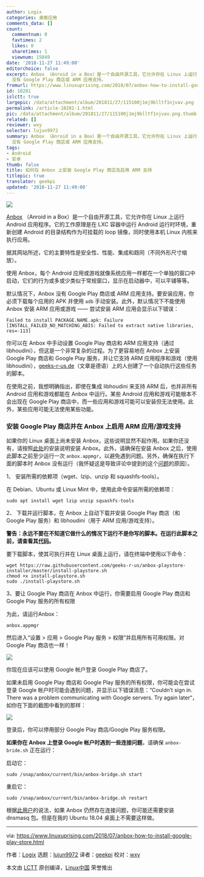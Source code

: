 ```yaml
---
author: Logix
categories: 桌面应用
comments_data: []
count:
  commentnum: 0
  favtimes: 2
  likes: 0
  sharetimes: 1
  viewnum: 15849
date: '2018-11-27 11:49:00'
editorchoice: false
excerpt: Anbox （Anroid in a Box）是一个自由开源工具，它允许你在 Linux 上运行 Android 应用程序。默认情况下，Anbox
  没有 Google Play 商店或 ARM 应用支持。
fromurl: https://www.linuxuprising.com/2018/07/anbox-how-to-install-google-play-store.html
id: 10281
islctt: true
largepic: /data/attachment/album/201811/27/115100j1mj9blltf1njvav.png
permalink: /article-10281-1.html
pic: /data/attachment/album/201811/27/115100j1mj9blltf1njvav.png.thumb.jpg
related: []
reviewer: wxy
selector: lujun9972
summary: Anbox （Anroid in a Box）是一个自由开源工具，它允许你在 Linux 上运行 Android 应用程序。默认情况下，Anbox
  没有 Google Play 商店或 ARM 应用支持。
tags:
- Android
- 安卓
thumb: false
title: 如何在 Anbox 上安装 Google Play 商店及启用 ARM 支持
titlepic: true
translator: geekpi
updated: '2018-11-27 11:49:00'
---
```


![](/data/attachment/album/201811/27/115100j1mj9blltf1njvav.png)


[Anbox](https://anbox.io/) （Anroid in a Box）是一个自由开源工具，它允许你在 Linux 上运行 Android 应用程序。它的工作原理是在 LXC 容器中运行 Android 运行时环境，重新创建 Android 的目录结构作为可挂载的 loop 镜像，同时使用本机 Linux 内核来执行应用。


据其网站所述，它的主要特性是安全性、性能、集成和趋同（不同外形尺寸缩放）。


使用 Anbox，每个 Android 应用或游戏就像系统应用一样都在一个单独的窗口中启动，它们的行为或多或少类似于常规窗口，显示在启动器中，可以平铺等等。


默认情况下，Anbox 没有 Google Play 商店或 ARM 应用支持。要安装应用，你必须下载每个应用的 APK 并使用 `adb` 手动安装。此外，默认情况下不能使用 Anbox 安装 ARM 应用或游戏 —— 尝试安装 ARM 应用会显示以下错误：



```
Failed to install PACKAGE.NAME.apk: Failure [INSTALL_FAILED_NO_MATCHING_ABIS: Failed to extract native libraries, res=-113]

```

你可以在 Anbox 中手动设置 Google Play 商店和 ARM 应用支持（通过 libhoudini），但这是一个非常复杂的过程。为了更容易地在 Anbox 上安装 Google Play 商店和 Google Play 服务，并让它支持 ARM 应用程序和游戏（使用 libhoudini），[geeks-r-us.de](https://geeks-r-us.de/2017/08/26/android-apps-auf-dem-linux-desktop/)（文章是德语）上的人创建了一个自动执行这些任务的脚本。


在使用之前，我想明确指出，即使在集成 libhoudini 来支持 ARM 后，也并非所有 Android 应用和游戏都能在 Anbox 中运行。某些 Android 应用和游戏可能根本不会出现在 Google Play 商店中，而一些应用和游戏可能可以安装但无法使用。此外，某些应用可能无法使用某些功能。


### 安装 Google Play 商店并在 Anbox 上启用 ARM 应用/游戏支持


如果你的 Linux 桌面上尚未安装 Anbox，这些说明显然不起作用。如果你还没有，请按照[此处](https://github.com/anbox/anbox/blob/master/docs/install.md)的安装说明安装 Anbox。此外，请确保在安装 Anbox 之后，使用此脚本之前至少运行一次 `anbox.appmgr`，以避免遇到问题。另外，确保在执行下面的脚本时 Anbox 没有运行（我怀疑这是导致评论中提到的这个[问题](https://www.linuxuprising.com/2018/07/anbox-how-to-install-google-play-store.html?showComment=1533506821283#c4415289781078860898)的原因）。


1、 安装所需的依赖项（wget、lzip、unzip 和 squashfs-tools）。


在 Debian、Ubuntu 或 Linux Mint 中，使用此命令安装所需的依赖项：



```
sudo apt install wget lzip unzip squashfs-tools
```

2、 下载并运行脚本，在 Anbox 上自动下载并安装 Google Play 商店（和 Google Play 服务）和 libhoudini（用于 ARM 应用/游戏支持）。


**警告：永远不要在不知道它做什么的情况下运行不是你写的脚本。在运行此脚本之前，请查看其[代码](https://github.com/geeks-r-us/anbox-playstore-installer/blob/master/install-playstore.sh)。**


要下载脚本，使其可执行并在 Linux 桌面上运行，请在终端中使用以下命令：



```
wget https://raw.githubusercontent.com/geeks-r-us/anbox-playstore-installer/master/install-playstore.sh
chmod +x install-playstore.sh
sudo ./install-playstore.sh
```

3、要让 Google Play 商店在 Anbox 中运行，你需要启用 Google Play 商店和 Google Play 服务的所有权限


为此，请运行Anbox：



```
anbox.appmgr
```

然后进入“设置 > 应用 > Google Play 服务 > 权限”并启用所有可用权限。对 Google Play 商店也一样！


![](/data/attachment/album/201811/27/115119t8cbag1bd4abtzd4.png)


你现在应该可以使用 Google 帐户登录 Google Play 商店了。


如果未启用 Google Play 商店和 Google Play 服务的所有权限，你可能会在尝试登录 Google 帐户时可能会遇到问题，并显示以下错误消息：“Couldn’t sign in. There was a problem communicating with Google servers. Try again later“，如你在下面的截图中看到的那样：


![](/data/attachment/album/201811/27/115128vbbwmue4uz2yv230.png)


登录后，你可以停用部分 Google Play 商店/Google Play 服务权限。


**如果你在 Anbox 上登录 Google 帐户时遇到一些连接问题**，请确保 `anbox-bride.sh` 正在运行：


启动它：



```
sudo /snap/anbox/current/bin/anbox-bridge.sh start
```

重启它：



```
sudo /snap/anbox/current/bin/anbox-bridge.sh restart
```

根据[此用户](https://github.com/anbox/anbox/issues/118#issuecomment-295270113)的说法，如果 Anbox 仍然存在连接问题，你可能还需要安装 dnsmasq 包。但是在我的 Ubuntu 18.04 桌面上不需要这样做。




---


via: <https://www.linuxuprising.com/2018/07/anbox-how-to-install-google-play-store.html>


作者：[Logix](https://plus.google.com/118280394805678839070) 选题：[lujun9972](https://github.com/lujun9972) 译者：[geekpi](https://github.com/geekpi) 校对：[wxy](https://github.com/wxy)


本文由 [LCTT](https://github.com/LCTT/TranslateProject) 原创编译，[Linux中国](https://linux.cn/) 荣誉推出